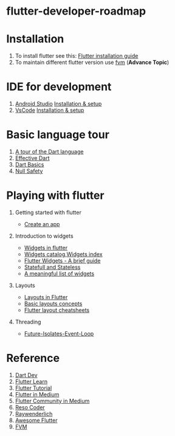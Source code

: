 # flutter-developer-roadmap
# Installation
1. To install flutter see this: [Flutter installation guide](https://docs.flutter.dev/get-started/install)
2. To maintain different flutter version use [fvm](https://fvm.app/docs/getting_started/overview) (**Advance Topic**)

# IDE for development
1. [Android Studio](https://developer.android.com/studio) [Installation & setup](https://docs.flutter.dev/development/tools/android-studio) 
2. [VsCode](https://code.visualstudio.com/) [Installation & setup](https://docs.flutter.dev/development/tools/vs-code)

# Basic language tour
1. [A tour of the Dart language](https://dart.dev/guides/language/language-tour)
2. [Effective Dart](https://dart.dev/guides/language/effective-dart)
3. [Dart Basics](https://www.raywenderlich.com/22685966-dart-basics)
4. [Null Safety](https://www.raywenderlich.com/21955673-non-nullable-dart-understanding-null-safety)

# Playing with flutter
1. Getting started with flutter
   * [Create an app](https://www.raywenderlich.com/24499516-getting-started-with-flutter)
   
1. Introduction to widgets
     * [Widgets in flutter](https://docs.flutter.dev/development/ui/widgets-intro)
     * [Widgets catalog](https://docs.flutter.dev/development/ui/widgets/basics),[Widgets index](https://docs.flutter.dev/reference/widgets)
     * [Flutter Widgets - A brief guide](https://www.solutelabs.com/blog/flutter-widgets-a-brief-guide)
     * [Statefull and Stateless](https://www.geeksforgeeks.org/flutter-stateful-vs-stateless-widgets/)
     * [A meaningful list of widgets](https://medium.com/@mirko.rapisarda/flutter-a-meaningful-list-of-widgets-that-you-probably-dont-know-fd25890803)
     
2. Layouts
     * [Layouts in Flutter](https://docs.flutter.dev/development/ui/layout)
     * [Basic layouts concepts](https://docs.flutter.dev/codelabs/layout-basics)
     * [Flutter layout cheatsheets](https://medium.com/flutter-community/flutter-layout-cheat-sheet-5363348d037e)
 
3. Threading
     * [Future-Isolates-Event-Loop](https://www.didierboelens.com/2019/01/futures-isolates-event-loop/)

# Reference
1. [Dart Dev](https://dart.dev/)
2. [Flutter Learn](https://flutter.dev/learn)
3. [Flutter Tutorial](https://docs.flutter.dev/reference/tutorials)
4. [Flutter in Medium](https://medium.com/flutter)
5. [Flutter Community in Medium](https://medium.com/flutter-community)
6. [Reso Coder](https://resocoder.com/blog/)
7. [Raywenderlich](https://www.raywenderlich.com/13739693-your-first-flutter-app)
8. [Awesome Flutter](https://github.com/Solido/awesome-flutter)
9. [FVM](https://betterprogramming.pub/discover-flutter-flutter-version-manager-fvm-411dc2bff4b4)
